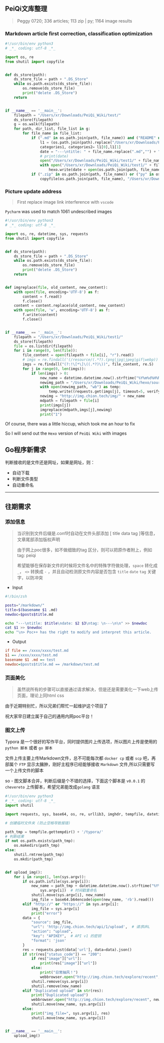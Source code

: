 ## PeiQi文库整理

> Peggy 0720; 336 articles; 113 zip | py; 1164 image results

### Markdown article first correction, classification optimization

```python
#!/usr/bin/env python3
# _*_ coding: utf-8 _*_

import os, re
from shutil import copyfile


def ds_store(path):
    ds_store_file = path + ".DS_Store"
    while os.path.exists(ds_store_file):
        os.remove(ds_store_file)
        print("delete .DS_Store")
    return


if __name__ == '__main__':
    filepath = "/Users/xr/Downloads/PeiQi_Wiki/test/"
    ds_store(filepath)
    g = os.walk(filepath)
    for path, dir_list, file_list in g:
        for file_name in file_list:
            if (".md" in os.path.join(path, file_name)) and ("README" not in os.path.join(path, file_name)) and ("peiqi.py" not in os.path.join(path, file_name)):
                l1 = (os.path.join(path).replace("/Users/xr/Downloads/PeiQi_Wiki/test/", "")).split("/")
                categories1, categories2= l1[0],l1[1]
                date = "---\ntitle: " + file_name.replace(".md","") + "\ndate: 2021-09-23 23:55:51\ntags: PeiQi文库\ncategories:\n - "+ categories1 + "\n - "+ categories2 +"\n---\n\n"
                # print(date)
                open("/Users/xr/Downloads/PeiQi_Wiki/test1/" + file_name, "w").close()
                with open("/Users/xr/Downloads/PeiQi_Wiki/test1/" + file_name, "w") as hexo:
                    hexo.write(date + open(os.path.join(path, file_name),"r").read())
            if (".zip" in os.path.join(path, file_name)) or ("py" in os.path.join(path, file_name)):
                copyfile(os.path.join(path, file_name), "/Users/xr/Downloads/PeiQi_Wiki/hexo/source/Poc/" + file_name)
```

### Picture update address

> First replace image link interference with `vscode`

`Pycharm` was used to match 1061 undescribed images

```python
#!/usr/bin/env python3
# _*_ coding: utf-8 _*_

import os, re, datetime, sys, requests
from shutil import copyfile


def ds_store(path):
    ds_store_file = path + ".DS_Store"
    while os.path.exists(ds_store_file):
        os.remove(ds_store_file)
        print("delete .DS_Store")
    return


def imgreplace(file, old_content, new_content):
    with open(file, encoding='UTF-8') as f:
        content = f.read()
        f.close()
    content = content.replace(old_content, new_content)
    with open(file, 'w', encoding='UTF-8') as f:
        f.write(content)
        f.close()


if __name__ == '__main__':
    filepath = "/Users/xr/Downloads/PeiQi_Wiki/test1/"
    ds_store(filepath)
    file = os.listdir(filepath)
    for i in range(0, len(file)):
        file_content = open(filepath + file[i], "r").read()
        # imgs = re.findall('(/resource/(.*?).(png|jpg|jpeg|gif|webp))', file_content, re.S)
        imgs = re.findall("(?:!\[*\]\((.*?)\))", file_content, re.S)
        for j in range(0, len(imgs)):
            if len(imgs) > 0:
                new_name = datetime.datetime.now().strftime("%Y%m%d%H%M%S%f") + "." + re.match(r"^[\s\S]*\.(jpg|png|webp|jpeg|gif)", imgs[j]).group(1)
                newimg_path = "/Users/xr/Downloads/PeiQi_Wiki/hexo/source/img/" + new_name
                with open(newimg_path, "wb") as temp:
                    temp.write((requests.get(imgs[j], timeout=5, verify=False)).content)
                newimg = "http://img.chion.tech/img/" + new_name
                mdpath = filepath + file[i]
                print(imgs[j])
                imgreplace(mdpath,imgs[j],newimg)
                print("1")
```

Of course, there was a little hiccup, which took me an hour to fix

So I will send out the `Hexo` version of `PeiQi Wiki` with images

## Go程序新需求

判断接收的是文件还是网址，如果是网址，则：

- 自动下载
- 判断文件类型
- 自动重命名

<hr>

## 往期需求

### 添加信息

> 当识别到文件后缀是.conf时自动在文件头部添加 [ title data tag ]等信息，文章尾部添加版权声明
>
> 由于网上poc很多，如不做细致的tag 区分，则可以把原作者附上，例如tag: peiqi
>
> 希望能够在保存新文件的时候将文件名中的特殊字符做处理，`space` 转化成 `_`， `<>` 转换成 `-` ，并且自动检测原文件内容是否包含 `title` `date` `tag` 关键字，以防冲突

- Input 

```bash
#!/bin/zsh

posts="/markdown/"
title=$(basename $1 .md)
newdoc=$posts$title.md

echo "---\ntitle: $title\ndate: $2 $3\ntag: \n---\n\n" >> $newdoc
cat $1 >> $newdoc
echo "\n> Poc++ has the right to modify and interpret this article.
```
- Output

```ini
if file == /xxxx/xxxx/test.md
$1 == /xxxx/xxxx/test.md
basename $1 .md == test
newdoc=$posts$title.md == /markdown/test.md
```



### 页面美化

> 虽然说所有的步骤可以直接通过请求解决，但是还是需要美化一下web上传页面，理论上同html css



由于近期特别忙，所以兄弟们帮忙一起维护这个项目了

祝大家早日建立属于自己的通用内网poc平台！

### 图文上传

Typora 是一个很好的写作平台，同时提供图片上传选项，所以图片上传是使用的 `python 脚本` 或者 `go 脚本`

文件上传主要上传Markdown文件，总不可能每次都 `docker cp` 或者 `scp`  吧，再部属个 `FTP` 显示太臃肿，刚好主程序已经能够接收 `Markdown` 文件,所以只需要写一个上传文件的脚本

so - 图文脚本合并，判断后缀是个不错的选择，下面这个脚本是 `v0.0.1` 的 `chevereto` 上传脚本，希望兄弟能改成`golang` 语言

```python
#!/usr/bin/env python3
# _*_ coding: utf-8 _*_
import shutil

import requests, sys, base64, os, re, urllib3, imghdr, tempfile, datetime, urllib3

# 创建临时文件夹 (防止空格导致报错)

path_tmp = tempfile.gettempdir() + '/typora/'
# 判断结果
if not os.path.exists(path_tmp):
    os.makedirs(path_tmp)
else:
    shutil.rmtree(path_tmp)
    os.mkdir(path_tmp)


def upload_img():
    for i in range(1, len(sys.argv)):
        if os.path.isfile(sys.argv[i]):
            new_name = path_tmp + datetime.datetime.now().strftime("%Y%m%d%H%M%S%f") + "." + imghdr.what(
                sys.argv[i])  # 时间戳重命名
            shutil.move(sys.argv[i], new_name)
            img_file = base64.b64encode(open(new_name, 'rb').read())
        elif "http://" or "https://" in sys.argv[i]:
            img_file = sys.argv[i]
            print("error")
        data = {
            "source": img_file,
            "url": 'http://img.chion.tech/api/1/upload',  # 请求URL
            "action": "upload",
            "key": "APIKEY",  # API v1 的密钥
            "format": 'json'
        }
        res = requests.post(data['url'], data=data).json()
        if str(res["status_code"]) == "200":
            if res["image"]["url"]:
                print(res["image"]["url"])
            else:
                print("日常抽风！")
                webbrowser.open("http://img.chion.tech/explore/recent", new=0, autoraise=True)
            shutil.remove(sys.argv[i])
            shutil.remove(new_name)
        elif "Duplicated upload" in str(res):
            print("Duplicated upload")
            webbrowser.open("http://img.chion.tech/explore/recent", new=0, autoraise=True)
            shutil.move(new_name, sys.argv[i])
        else:
            print("img_file=", sys.argv[i], res)
            shutil.move(new_name, sys.argv[i])


if __name__ == '__main__':
    upload_img()
```
